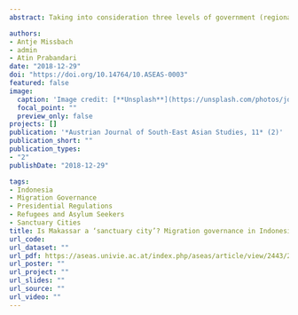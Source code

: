 ```yaml
---
abstract: Taking into consideration three levels of government (regional, national, and sub-national) that potentially offer protection to refugees, this paper is concerned with changes initiated by the 2016 Presidential Regulation on Handling Foreign Refugees. This regulation has delegated more responsibility for managing refugees to the sub-national levels of administration in Indonesia, which, like other nations in the Southeast Asia, has been reluctant to provide protection for refugees or any options for their integration into society. The reason for this is that, despite many vociferous demands in favor of a ‘regional solution’ in the aftermath of the 2015 Andaman Sea Crisis, most attempts ended up in abeyance. Following suit with the so-called ‘local turn’ in migration studies, which increased attention to the local dimensions of refugee protection due to the receding capacities in the major actors involved both in global refugee protection and international migration management, we direct attention to the sub-national level of refugee management in Indonesia using as a case study the city of Makassar, which has hitherto enjoyed a fairly positive reputation for welcoming refugees. By examining the current living conditions of asylum seekers and refugees in Makassar and comparing them to other places in Indonesia, we ask whether the concept of ‘sanctuary city’ is applicable to a non-Western context and, in doing so, hope to enhance current discussions of creating alternative models for refugee protection beyond the national and regional level.

authors:
- Antje Missbach
- admin
- Atin Prabandari
date: "2018-12-29"
doi: "https://doi.org/10.14764/10.ASEAS-0003"
featured: false
image:
  caption: 'Image credit: [**Unsplash**](https://unsplash.com/photos/jdD8gXaTZsc)'
  focal_point: ""
  preview_only: false
projects: []
publication: '*Austrian Journal of South-East Asian Studies, 11* (2)'
publication_short: ""
publication_types:
- "2"
publishDate: "2018-12-29"

tags:
- Indonesia
- Migration Governance
- Presidential Regulations
- Refugees and Asylum Seekers
- Sanctuary Cities
title: Is Makassar a ‘sanctuary city’? Migration governance in Indonesia after the ‘local turn’
url_code:
url_dataset: ""
url_pdf: https://aseas.univie.ac.at/index.php/aseas/article/view/2443/2038
url_poster: ""
url_project: ""
url_slides: ""
url_source: ""
url_video: ""
---
```


